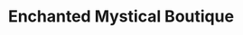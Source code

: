 ---
title: "Enchanted Mystical Boutique"
url: /des-moines/enchanted-mystical-boutique/
shop: shop
---